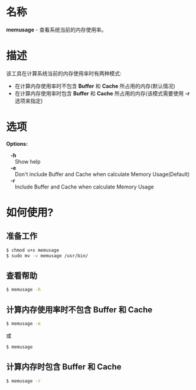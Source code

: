 # 名称           
**memusage** - 查看系统当前的内存使用率。                    
             
# 描述             
该工具在计算系统当前的内存使用率时有两种模式:              
           
- 在计算内存使用率时不包含 **Buffer** 和 **Cache** 所占用的内存(默认情况)                
- 在计算内存使用率时包含 **Buffer** 和 **Cache** 所占用的内存(该模式需要使用 **-r** 选项来指定)                
         
# 选项           
**Options:**                       
          
&nbsp;&nbsp;&nbsp;**-h**           
&nbsp;&nbsp;&nbsp;&nbsp;&nbsp;&nbsp;Show help            
&nbsp;&nbsp;&nbsp;**-e**          
&nbsp;&nbsp;&nbsp;&nbsp;&nbsp;&nbsp;Don't include Buffer and Cache when calculate Memory Usage(Default)             
&nbsp;&nbsp;&nbsp;**-r**                                                      
&nbsp;&nbsp;&nbsp;&nbsp;&nbsp;&nbsp;Include Buffer and Cache when calculate Memory Usage                  
             
# 如何使用?               
## 准备工作 

```bash            
$ chmod u+x memusage           
$ sudo mv -v memusage /usr/bin/
```                 
            
## 查看帮助
            
```bash           
$ memusage -h            
```              
            
## 计算内存使用率时不包含 **Buffer** 和 **Cache**                 
           
```bash
$ memusage -e
```            
或           
           
```bash           
$ memusage 
```
            
## 计算内存时包含 **Buffer** 和 **Cache**            
         
```bash            
$ memusage -r
```
